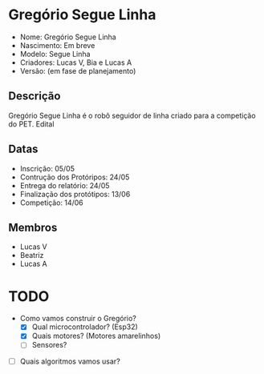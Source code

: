 # Gregório Segue Linha

- Nome: Gregório Segue Linha
- Nascimento: Em breve
- Modelo: Segue Linha
- Criadores: Lucas V, Bia e Lucas A
- Versão: (em fase de planejamento)


## Descrição

Gregório Segue Linha é o robô seguidor de linha criado para a competição do PET. Edital


## Datas

- Inscrição: 05/05
- Contrução dos Protóripos: 24/05
- Entrega do relatório: 24/05
- Finalização dos protótipos: 13/06
- Competição: 14/06


## Membros

- Lucas V
- Beatriz
- Lucas A


# TODO

- Como vamos construir o Gregório?
  - [x] Qual microcontrolador? (Esp32)
  - [x] Quais motores? (Motores amarelinhos)
  - [ ] Sensores?
- [ ] Quais algoritmos vamos usar?

